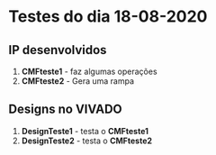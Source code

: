 # Testes do dia 18-08-2020


## IP desenvolvidos

1. **CMFteste1** - faz algumas operações
2. **CMFteste2** - Gera uma rampa


## Designs no VIVADO

1. **DesignTeste1** - testa o **CMFteste1**
2. **DesignTeste2** - testa o **CMFteste2**